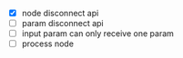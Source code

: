 + [x] node disconnect api
+ [ ] param disconnect api
+ [ ] input param can only receive one param
+ [ ] process node